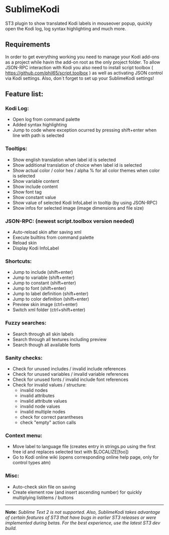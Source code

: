 # SublimeKodi
ST3 plugin to show translated Kodi labels in mouseover popup, quickly open the Kodi log, log syntax highlighting and much more.


## Requirements

In order to get everything working you need to manage your Kodi add-ons as a project while havin the add-on root as the only project folder.
To allow JSON-RPC interaction with Kodi you also need to install script toolbox ( https://github.com/phil65/script.toolbox ) as well as activating JSON control via Kodi settings.
Also, don´t forget to set up your SublimeKodi settings!

## Feature list:

### Kodi Log:

- Open log from command palette
- Added syntax highlighting
- Jump to code where exception ocurred by pressing shift+enter when line with path is selected


### Tooltips:

- Show english translation when label id is selected
- Show additional translation of choice when label id is selected
- Show actual color / color hex / alpha % for all color themes when color is selected
- Show variable content
- Show include content
- Show font tag
- Show constant value
- Show value of selected Kodi InfoLabel in tooltip (by using JSON-RPC)
- Show infos for selected image (image dimensions and file size)


### JSON-RPC: (newest script.toolbox version needed)

- Auto-reload skin after saving xml
- Execute builtins from command palette
- Reload skin
- Display Kodi InfoLabel


### Shortcuts:

- Jump to include (shift+enter)
- Jump to variable (shift+enter)
- Jump to constant (shift+enter)
- Jump to font (shift+enter)
- Jump to label definition (shift+enter)
- Jump to color definition (shift+enter)
- Preview skin image (ctrl+enter)
- Switch xml folder (ctrl+shift+enter)


### Fuzzy searches:

- Search through all skin labels
- Search through all textures including preview
- Search though all available fonts


### Sanity checks:

- Check for unused includes / invalid include references
- Check for unused variables / invalid variable references
- Check for unused fonts / invalid include font references
- Check for invalid values / structure:
  - invalid nodes
  - invalid attributes
  - invalid attribute values
  - invalid node values
  - invalid multiple nodes
  - check for correct parantheses
  - check "empty" action calls


### Context menu:

- Move label to language file (creates entry in strings.po using the first free id and replaces selected text with $LOCALIZE[foo])
- Go to Kodi online wiki (opens corresponding online help page, only for control types atm)


### Misc:

- Auto-check skin file on saving
- Create element row (and insert ascending number) for quickly multiplying listitems / buttons

___

**Note:** *Sublime Text 2 is not supported.  Also, SublimeKodi takes advantage of certain features of ST3 that have bugs in earlier ST3 releases or were implemented during betas.  For the best experience, use the latest ST3 dev build.*

